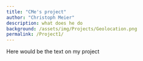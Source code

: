```yaml
---
title: "CMe's project"
author: "Christoph Meier"
description: what does he do
background: /assets/img/Projects/Geolocation.png
permalink: /Project1/
---
```


Here would be the text on my project
